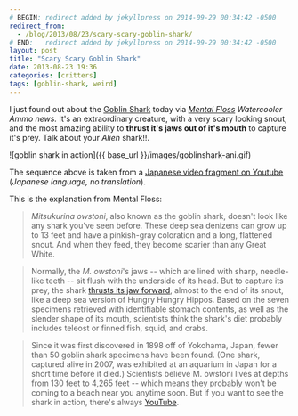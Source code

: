 ```yaml
---
# BEGIN: redirect added by jekyllpress on 2014-09-29 00:34:42 -0500
redirect_from:
  - /blog/2013/08/23/scary-scary-goblin-shark/
# END:   redirect added by jekyllpress on 2014-09-29 00:34:42 -0500
layout: post
title: "Scary Scary Goblin Shark"
date: 2013-08-23 19:36
categories: [critters]
tags: [goblin-shark, weird]
---
```

I just found out about the [Goblin
Shark](https://en.wikipedia.org/wiki/Goblin_shark) today via *[Mental
Floss](http://www.mentalfloss.com) Watercooler Ammo news.* It's an
extraordinary creature, with a very scary looking snout, and the most
amazing ability to **thrust it's jaws out of it's mouth** to capture
it's prey. Talk about your *Alien* shark!!. 

![goblin shark in action]({{ base_url }}/images/goblinshark-ani.gif)

The sequence above is taken from a [Japanese video fragment on
Youtube](http://youtu.be/nXJuQadirE0) (*Japanese language, no
translation*).

This is the explanation from Mental Floss:

> *Mitsukurina owstoni*, also known as the goblin shark, doesn't look
like any shark you've seen before. These deep sea denizens can grow up
to 13 feet and have a pinkish-gray coloration and a long, flattened
snout. And when they feed, they become scarier than any Great White. 

> Normally, the *M. owstoni*'s jaws -- which are lined with sharp,
needle-like teeth -- sit flush with the underside of its head. But to
capture its prey, the shark [thrusts its jaw
forward](http://www.flmnh.ufl.edu/fish/Gallery/Descript/goblinshark/goblinshark.html),
almost to the end of its snout, like a deep sea version of Hungry
Hungry Hippos. Based on the seven specimens retrieved with
identifiable stomach contents, as well as the slender shape of its
mouth, scientists think the shark's diet probably includes teleost or
finned fish, squid, and crabs. 

> Since it was first discovered in 1898 off of Yokohama, Japan, fewer
than 50 goblin shark specimens have been found. (One shark, captured
alive in 2007, was exhibited at an aquarium in Japan for a short time
before it died.) Scientists believe M. owstoni lives at depths from
130 feet to 4,265 feet -- which means they probably won't be coming to
a beach near you anytime soon. But if you want to see the shark in
action, there's always [YouTube](http://youtu.be/nXJuQadirE0). 



